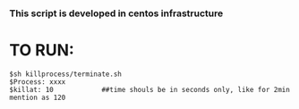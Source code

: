 ### This script is developed in centos infrastructure 

 # TO RUN: 
 ```
$sh killprocess/terminate.sh
$Process: xxxx
$killat: 10            ##time shouls be in seconds only, like for 2min mention as 120
 ```

